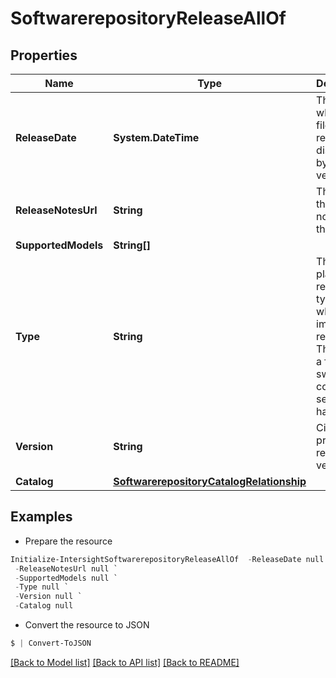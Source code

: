 # SoftwarerepositoryReleaseAllOf
## Properties

Name | Type | Description | Notes
------------ | ------------- | ------------- | -------------
**ReleaseDate** | **System.DateTime** | The date when the file was released or distributed by its vendor. | [optional] 
**ReleaseNotesUrl** | **String** | The URL for the release notes of this image. | [optional] 
**SupportedModels** | **String[]** |  | [optional] 
**Type** | **String** | The platform release type for which the images are released. This can be a fabric switch or compute server hardware. | [optional] [default to "FabricSwitch"]
**Version** | **String** | Cisco provided release version. | [optional] 
**Catalog** | [**SoftwarerepositoryCatalogRelationship**](SoftwarerepositoryCatalogRelationship.md) |  | [optional] 

## Examples

- Prepare the resource
```powershell
Initialize-IntersightSoftwarerepositoryReleaseAllOf  -ReleaseDate null `
 -ReleaseNotesUrl null `
 -SupportedModels null `
 -Type null `
 -Version null `
 -Catalog null
```

- Convert the resource to JSON
```powershell
$ | Convert-ToJSON
```

[[Back to Model list]](../README.md#documentation-for-models) [[Back to API list]](../README.md#documentation-for-api-endpoints) [[Back to README]](../README.md)

